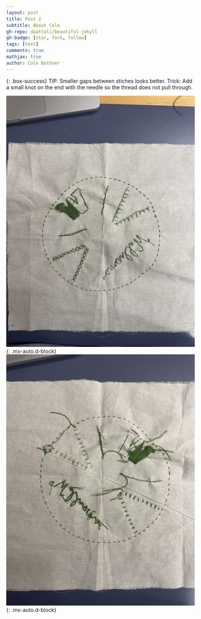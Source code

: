 ```yaml
---
layout: post
title: Post 2
subtitle: About Cole 
gh-repo: daattali/beautiful-jekyll
gh-badge: [star, fork, follow]
tags: [test]
comments: true
mathjax: true
author: Cole Bothner
---
```


{: .box-success}
TIP: Smaller gaps between stiches looks better.
Trick: Add a small knot on the end with the needle so the thread does not pull through. 

![image](/assets/img/IMG_2633.jpeg){: .mx-auto.d-block}
![image 2](/assets/img/IMG_2634.jpeg){: .mx-auto.d-block}
